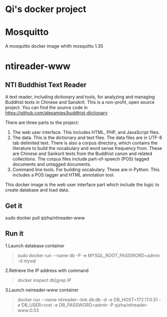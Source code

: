 Qi's docker project
======

# Mosquitto
A mosquitto docker image whith mosquitto 1.35

# ntireader-www
## NTI Buddhist Text Reader

A text reader, including dictionary and tools, for analyzing and managing Buddhist texts in Chinese and Sanskrit. This is a non-profit, open source project. You can find the source code in https://github.com/alexamies/buddhist-dictionary

There are three parts to the project:

 1. The web user interface. This includes HTML, PHP, and JavaScript
    files.
 2. The data. This is the dictionary and text files. The data files are
    in UTF-8 tab delimited text. There is also a corpus directory, which
    contains the literature to build the vocabulary and word sense
    frequency from. These are Chinese and Sanksrit texts from the
    Buddhist canon and related collections. The corpus files include
    part-of-speech (POS) tagged documents and untagged documents.
 3. Command line tools. For building vocabulary. These are in Python.
    This includes a POS tagger and HTML annotation tool.

This docker image is the web user interface part which include the logic to create database and load data.

## Get it

sudo docker pull qizha/ntireader-www

## Run it

1.Launch database container
> sudo docker run --name db -P -e MYSQL_ROOT_PASSWORD=admin -d mysql

2.Retrieve the IP address with command 

> docker inspect db|grep IP

3.Launch neireader-www container
> docker run --name ntireader--link db:db -d -e DB_HOST=172.17.0.51 -e DB_USER=root -e DB_PASSWORD=admin -P qizha/ntireader-www:0.53
